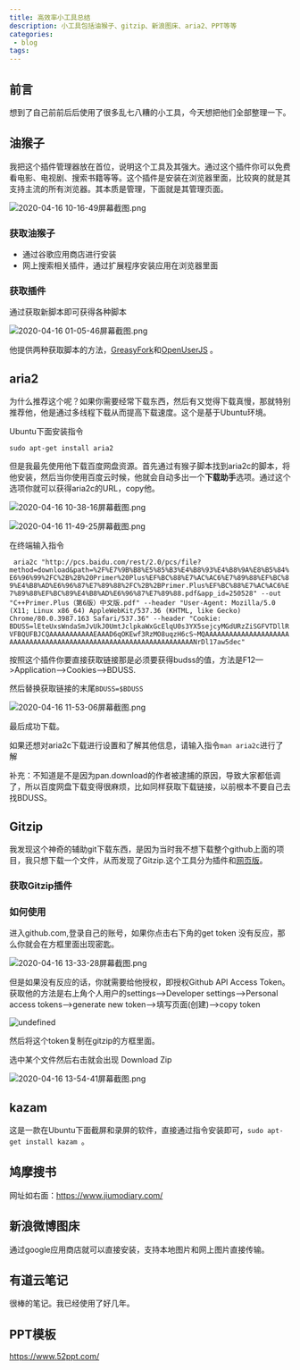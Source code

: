 ```yaml
---
title: 高效率小工具总结
description: 小工具包括油猴子、gitzip、新浪图床、aria2、PPT等等
categories:
 - blog
tags:
---
```


## 前言

想到了自己前前后后使用了很多乱七八糟的小工具，今天想把他们全部整理一下。

## 油猴子

我把这个插件管理器放在首位，说明这个工具及其强大。通过这个插件你可以免费看电影、电视剧、搜索书籍等等。这个插件是安装在浏览器里面，比较爽的就是其支持主流的所有浏览器。其本质是管理，下面就是其管理页面。

![2020-04-16 10-16-49屏幕截图.png](http://ww1.sinaimg.cn/large/006lMPXUgy1gdve3e0u7yj30zk0rstcx.jpg)

### 获取油猴子

* 通过谷歌应用商店进行安装
* 网上搜索相关插件，通过扩展程序安装应用在浏览器里面

### 获取插件

通过获取新脚本即可获得各种脚本

![2020-04-16 01-05-46屏幕截图.png](http://ww1.sinaimg.cn/large/006lMPXUgy1gduy63tbtaj306q071mxl.jpg)

他提供两种获取脚本的方法，[GreasyFork](https://greasyfork.org/)和[OpenUserJS](https://openuserjs.org/) 。

## aria2

为什么推荐这个呢？如果你需要经常下载东西，然后有又觉得下载真慢，那就特别推荐他，他是通过多线程下载从而提高下载速度。这个是基于Ubuntu环境。

Ubuntu下面安装指令

`sudo apt-get install aria2`

但是我最先使用他下载百度网盘资源。首先通过有猴子脚本找到aria2c的脚本，将他安装，然后当你使用百度云时候，他就会自动多出一个**下载助手**选项。通过这个选项你就可以获得aria2c的URL，copy他。

![2020-04-16 10-38-16屏幕截图.png](http://ww1.sinaimg.cn/large/006lMPXUgy1gdvepkczjgj30k60esjss.jpg)

![2020-04-16 11-49-25屏幕截图.png](http://ww1.sinaimg.cn/large/006lMPXUgy1gdvgrzp4ezj30z60opq5k.jpg)



在终端输入指令

` aria2c "http://pcs.baidu.com/rest/2.0/pcs/file?method=download&path=%2F%E7%9B%B8%E5%85%B3%E4%B8%93%E4%B8%9A%E8%B5%84%E6%96%99%2FC%2B%2B%20Primer%20Plus%EF%BC%88%E7%AC%AC6%E7%89%88%EF%BC%89%E4%B8%AD%E6%96%87%E7%89%88%2FC%2B%2BPrimer.Plus%EF%BC%88%E7%AC%AC6%E7%89%88%EF%BC%89%E4%B8%AD%E6%96%87%E7%89%88.pdf&app_id=250528" --out "C++Primer.Plus（第6版）中文版.pdf" --header "User-Agent: Mozilla/5.0 (X11; Linux x86_64) AppleWebKit/537.36 (KHTML, like Gecko) Chrome/80.0.3987.163 Safari/537.36" --header "Cookie: BDUSS=lEteUxsWndaSmJvUkJ0UmtJclpkaWxGcElqU0s3YX5sejcyMGdURzZiSGFVTDllRVFBQUFBJCQAAAAAAAAAAAEAAAD6qOKEwf3RzMO8uqzH6cS~MQAAAAAAAAAAAAAAAAAAAAAAAAAAAAAAAAAAAAAAAAAAAAAAAAAAAAAAAAAAAAAAAAAAANrDl17aw5dec"`

按照这个插件你要直接获取链接那是必须要获得budss的值，方法是F12—>Application—>Cookies—>BDUSS.

然后替换获取链接的末尾`BDUSS=$BDUSS`

![2020-04-16 11-53-06屏幕截图.png](http://ww1.sinaimg.cn/large/006lMPXUgy1gdvgvieqlzj30zk0rsdng.jpg)

最后成功下载。

如果还想对aria2c下载进行设置和了解其他信息，请输入指令`man aria2c`进行了解

补充：不知道是不是因为pan.download的作者被逮捕的原因，导致大家都低调了，所以百度网盘下载变得很麻烦，比如同样获取下载链接，以前根本不要自己去找BDUSS。

## Gitzip

我发现这个神奇的辅助git下载东西，是因为当时我不想下载整个github上面的项目，我只想下载一个文件，从而发现了Gitzip.这个工具分为插件和[网页版](https://kinolien.github.io/gitzip/)。

### 获取Gitzip插件

### 如何使用

进入github.com,登录自己的账号，如果你点击右下角的get token 没有反应，那么你就会在方框里面出现密匙。

![2020-04-16 13-33-28屏幕截图.png](http://ww1.sinaimg.cn/large/006lMPXUgy1gdvjs3vtvnj30ji03et9b.jpg)

但是如果没有反应的话，你就需要给他授权，即授权Github API Access Token。获取他的方法是右上角个人用户的settings—>Developer settings—>Personal access tokens—>generate new token—>填写页面(创建)—>copy  token

![undefined](http://ww1.sinaimg.cn/large/006lMPXUgy1gdvkakw4lvj30lr08ejrc.jpg)

然后将这个token复制在gitzip的方框里面。

选中某个文件然后右击就会出现 Download Zip 

![2020-04-16 13-54-41屏幕截图.png](http://ww1.sinaimg.cn/large/006lMPXUgy1gdvke20x9lj30bz0cu0ty.jpg)



## kazam

这是一款在Ubuntu下面截屏和录屏的软件，直接通过指令安装即可，`sudo apt-get install kazam `。



## 鸠摩搜书

网址如右面：https://www.jiumodiary.com/

## 新浪微博图床

通过google应用商店就可以直接安装，支持本地图片和网上图片直接传输。



## 有道云笔记

很棒的笔记。我已经使用了好几年。



## PPT模板

https://www.52ppt.com/